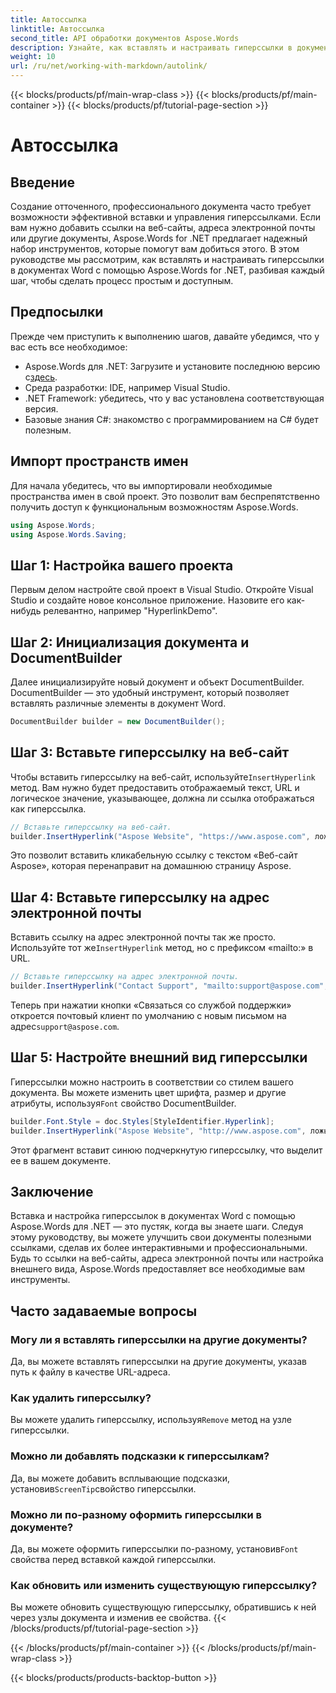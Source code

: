 ```yaml
---
title: Автоссылка
linktitle: Автоссылка
second_title: API обработки документов Aspose.Words
description: Узнайте, как вставлять и настраивать гиперссылки в документах Word с помощью Aspose.Words для .NET с помощью этого подробного руководства. Улучшайте свои документы без усилий.
weight: 10
url: /ru/net/working-with-markdown/autolink/
---
```


{{< blocks/products/pf/main-wrap-class >}}
{{< blocks/products/pf/main-container >}}
{{< blocks/products/pf/tutorial-page-section >}}

# Автоссылка

## Введение

Создание отточенного, профессионального документа часто требует возможности эффективной вставки и управления гиперссылками. Если вам нужно добавить ссылки на веб-сайты, адреса электронной почты или другие документы, Aspose.Words for .NET предлагает надежный набор инструментов, которые помогут вам добиться этого. В этом руководстве мы рассмотрим, как вставлять и настраивать гиперссылки в документах Word с помощью Aspose.Words for .NET, разбивая каждый шаг, чтобы сделать процесс простым и доступным.

## Предпосылки

Прежде чем приступить к выполнению шагов, давайте убедимся, что у вас есть все необходимое:

-  Aspose.Words для .NET: Загрузите и установите последнюю версию с[здесь](https://releases.aspose.com/words/net/).
- Среда разработки: IDE, например Visual Studio.
- .NET Framework: убедитесь, что у вас установлена соответствующая версия.
- Базовые знания C#: знакомство с программированием на C# будет полезным.

## Импорт пространств имен

Для начала убедитесь, что вы импортировали необходимые пространства имен в свой проект. Это позволит вам беспрепятственно получить доступ к функциональным возможностям Aspose.Words.

```csharp
using Aspose.Words;
using Aspose.Words.Saving;
```

## Шаг 1: Настройка вашего проекта

Первым делом настройте свой проект в Visual Studio. Откройте Visual Studio и создайте новое консольное приложение. Назовите его как-нибудь релевантно, например "HyperlinkDemo".

## Шаг 2: Инициализация документа и DocumentBuilder

Далее инициализируйте новый документ и объект DocumentBuilder. DocumentBuilder — это удобный инструмент, который позволяет вставлять различные элементы в документ Word.

```csharp
DocumentBuilder builder = new DocumentBuilder();
```

## Шаг 3: Вставьте гиперссылку на веб-сайт

 Чтобы вставить гиперссылку на веб-сайт, используйте`InsertHyperlink` метод. Вам нужно будет предоставить отображаемый текст, URL и логическое значение, указывающее, должна ли ссылка отображаться как гиперссылка.

```csharp
// Вставьте гиперссылку на веб-сайт.
builder.InsertHyperlink("Aspose Website", "https://www.aspose.com", ложь);
```

Это позволит вставить кликабельную ссылку с текстом «Веб-сайт Aspose», которая перенаправит на домашнюю страницу Aspose.

## Шаг 4: Вставьте гиперссылку на адрес электронной почты

 Вставить ссылку на адрес электронной почты так же просто. Используйте тот же`InsertHyperlink` метод, но с префиксом «mailto:» в URL.

```csharp
// Вставьте гиперссылку на адрес электронной почты.
builder.InsertHyperlink("Contact Support", "mailto:support@aspose.com", false);
```

 Теперь при нажатии кнопки «Связаться со службой поддержки» откроется почтовый клиент по умолчанию с новым письмом на адрес`support@aspose.com`.

## Шаг 5: Настройте внешний вид гиперссылки

Гиперссылки можно настроить в соответствии со стилем вашего документа. Вы можете изменить цвет шрифта, размер и другие атрибуты, используя`Font` свойство DocumentBuilder.

```csharp
builder.Font.Style = doc.Styles[StyleIdentifier.Hyperlink];
builder.InsertHyperlink("Aspose Website", "http://www.aspose.com", ложь);
```

Этот фрагмент вставит синюю подчеркнутую гиперссылку, что выделит ее в вашем документе.

## Заключение

Вставка и настройка гиперссылок в документах Word с помощью Aspose.Words для .NET — это пустяк, когда вы знаете шаги. Следуя этому руководству, вы можете улучшить свои документы полезными ссылками, сделав их более интерактивными и профессиональными. Будь то ссылки на веб-сайты, адреса электронной почты или настройка внешнего вида, Aspose.Words предоставляет все необходимые вам инструменты.

## Часто задаваемые вопросы

### Могу ли я вставлять гиперссылки на другие документы?
Да, вы можете вставлять гиперссылки на другие документы, указав путь к файлу в качестве URL-адреса.

### Как удалить гиперссылку?
 Вы можете удалить гиперссылку, используя`Remove` метод на узле гиперссылки.

### Можно ли добавлять подсказки к гиперссылкам?
 Да, вы можете добавить всплывающие подсказки, установив`ScreenTip`свойство гиперссылки.

### Можно ли по-разному оформить гиперссылки в документе?
 Да, вы можете оформить гиперссылки по-разному, установив`Font` свойства перед вставкой каждой гиперссылки.

### Как обновить или изменить существующую гиперссылку?
Вы можете обновить существующую гиперссылку, обратившись к ней через узлы документа и изменив ее свойства.
{{< /blocks/products/pf/tutorial-page-section >}}

{{< /blocks/products/pf/main-container >}}
{{< /blocks/products/pf/main-wrap-class >}}

{{< blocks/products/products-backtop-button >}}
